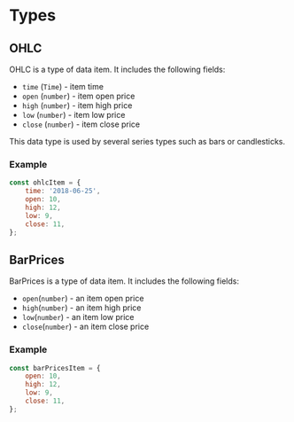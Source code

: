 # Types

## OHLC

OHLC is a type of data item. It includes the following fields:

- `time` (`Time`) - item time
- `open` (`number`) - item open price
- `high` (`number`) - item high price
- `low` (`number`) - item low price
- `close` (`number`) - item close price

This data type is used by several series types such as bars or candlesticks.

### Example

```js
const ohlcItem = {
    time: '2018-06-25',
    open: 10,
    high: 12,
    low: 9,
    close: 11,
};
```

## BarPrices

BarPrices is a type of data item. It includes the following fields:

- `open`(`number`) - an item open price
- `high`(`number`) - an item high price
- `low`(`number`) - an item low price
- `close`(`number`) - an item close price

### Example

```js
const barPricesItem = {
    open: 10,
    high: 12,
    low: 9,
    close: 11,
};
```
